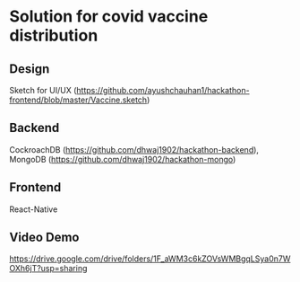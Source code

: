 # Solution for covid vaccine distribution
## Design
Sketch for UI/UX (https://github.com/ayushchauhan1/hackathon-frontend/blob/master/Vaccine.sketch)
## Backend
CockroachDB (https://github.com/dhwaj1902/hackathon-backend), 
MongoDB (https://github.com/dhwaj1902/hackathon-mongo)
## Frontend
React-Native
## Video Demo
https://drive.google.com/drive/folders/1F_aWM3c6kZOVsWMBgqLSya0n7WOXh6jT?usp=sharing
